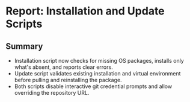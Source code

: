 # Report: Installation and Update Scripts

## Summary
- Installation script now checks for missing OS packages, installs only what's absent, and reports clear errors.
- Update script validates existing installation and virtual environment before pulling and reinstalling the package.
- Both scripts disable interactive git credential prompts and allow overriding the repository URL.
